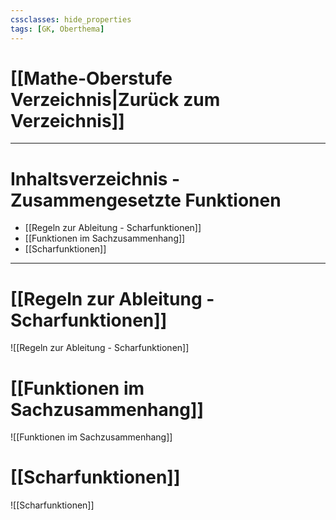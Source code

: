 ```yaml
---
cssclasses: hide_properties
tags: [GK, Oberthema]
---
```


# [[Mathe-Oberstufe Verzeichnis|Zurück zum Verzeichnis]]

___
# Inhaltsverzeichnis - Zusammengesetzte Funktionen

- [[Regeln zur Ableitung - Scharfunktionen]] 
- [[Funktionen im Sachzusammenhang]]
- [[Scharfunktionen]]

___
# [[Regeln zur Ableitung - Scharfunktionen]]

![[Regeln zur Ableitung - Scharfunktionen]]
# [[Funktionen im Sachzusammenhang]]

![[Funktionen im Sachzusammenhang]]

# [[Scharfunktionen]]

![[Scharfunktionen]]